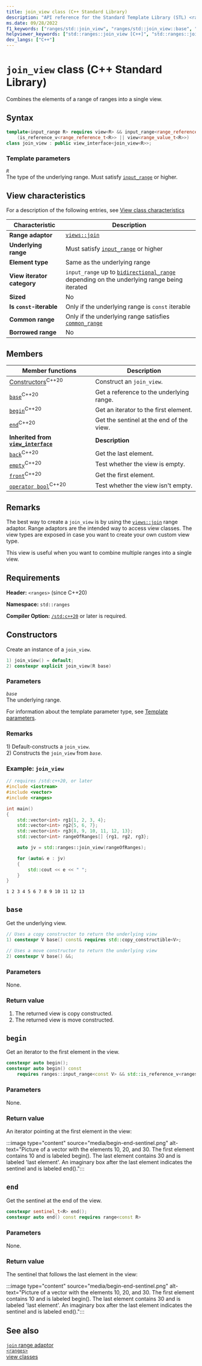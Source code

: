 ```yaml
---
title: join_view class (C++ Standard Library)
description: "API reference for the Standard Template Library (STL) <ranges> join_view class, which combines the elements of multiple ranges into a single view."
ms.date: 09/28/2022
f1_keywords: ["ranges/std::join_view", "ranges/std::join_view::base", "ranges/std::join_view::begin", "ranges/std::join_view::end", "ranges/std::join_view::empty", "ranges/std::join_view::operator bool", "ranges/std::join_view::back", "ranges/std::join_view::front"]
helpviewer_keywords: ["std::ranges::join_view [C++]", "std::ranges::join_view [C++], base", "std::ranges::join_view [C++], begin", "std::ranges::join_view [C++], end", "std::ranges::join_view [C++], empty", "std::ranges::join_view [C++], operator bool", "std::ranges::join_view [C++], front", "std::ranges::join_view [C++], back"]
dev_langs: ["C++"]
---
```

# `join_view` class (C++ Standard Library)

Combines the elements of a range of ranges into a single view.

## Syntax

```cpp
template<input_range R> requires view<R> && input_range<range_reference_t<R>> &&
    (is_reference_v<range_reference_t<R>> || view<range_value_t<R>>)
class join_view : public view_interface<join_view<R>>;
```

### Template parameters

*`R`*\
The type of the underlying range. Must satisfy [`input_range`](range-concepts.md#input_range) or higher.

## View characteristics

For a description of the following entries, see [View class characteristics](view-classes.md#view-classes-characteristics)

| Characteristic | Description |
|--|--|
| **Range adaptor** | [`views::join`](range-adaptors.md#join) |
| **Underlying range** | Must satisfy [`input_range`](range-concepts.md#input_range) or higher |
| **Element type** | Same as the underlying range |
| **View iterator category** | `input_range` up to [`bidirectional_range`](range-concepts.md#bidirectional_range) depending on the underlying range being iterated |
| **Sized** | No |
| **Is `const`-iterable** | Only if the underlying range is `const` iterable |
| **Common range** | Only if the underlying range satisfies [`common_range`](range-concepts.md#common_range) |
| **Borrowed range** | No |

## Members

| **Member functions** | **Description** |
|--|--|
| [Constructors](#constructors)<sup>C++20</sup> | Construct an `join_view`. |
| [`base`](#base)<sup>C++20</sup> | Get a reference to the underlying range. |
| [`begin`](#begin)<sup>C++20</sup> | Get an iterator to the first element. |
| [`end`](#end)<sup>C++20</sup> | Get the sentinel at the end of the view. |
| **Inherited from [`view_interface`](view-interface.md)** | **Description** |
| [`back`](view-interface.md#back)<sup>C++20</sup> | Get the last element. |
| [`empty`](view-interface.md#empty)<sup>C++20</sup> | Test whether the view is empty. |
| [`front`](view-interface.md#front)<sup>C++20</sup> | Get the first element. |
| [`operator bool`](view-interface.md#op_bool)<sup>C++20</sup> | Test whether the view isn't empty. |

## Remarks

The best way to create a `join_view` is by using the [`views::join`](range-adaptors.md#join) range adaptor. Range adaptors are the intended way to access view classes. The view types are exposed in case you want to create your own custom view type.

This view is useful when you want to combine multiple ranges into a single view.

## Requirements

**Header:** `<ranges>` (since C++20)

**Namespace:** `std::ranges`

**Compiler Option:** [`/std:c++20`](../build/reference/std-specify-language-standard-version.md) or later is required.

## Constructors

Create an instance of a `join_view`.

```cpp
1) join_view() = default;
2) constexpr explicit join_view(R base)
```

### Parameters

*`base`*\
The underlying range.

For information about the template parameter type, see [Template parameters](#template-parameters).

### Remarks

1\) Default-constructs a `join_view`.\
2\) Constructs the `join_view` from *`base`*.

### Example: `join_view`

```cpp
// requires /std:c++20, or later
#include <iostream>
#include <vector>
#include <ranges>

int main()
{
    std::vector<int> rg1{1, 2, 3, 4};
    std::vector<int> rg2{5, 6, 7};
    std::vector<int> rg3{8, 9, 10, 11, 12, 13};
    std::vector<int> rangeOfRanges[] {rg1, rg2, rg3};

    auto jv = std::ranges::join_view(rangeOfRanges);

    for (auto& e : jv)
    {
        std::cout << e << " ";
    }
}
```

```output
1 2 3 4 5 6 7 8 9 10 11 12 13
```

## `base`

Get the underlying view.

```cpp
// Uses a copy constructor to return the underlying view
1) constexpr V base() const& requires std::copy_constructible<V>;

// Uses a move constructor to return the underlying view
2) constexpr V base() &&;
```

### Parameters

None.

### Return value

1) The returned view is copy constructed.
2) The returned view is move constructed.

## `begin`

Get an iterator to the first element in the view.

```cpp
constexpr auto begin();
constexpr auto begin() const
    requires ranges::input_range<const V> && std::is_reference_v<ranges::range_reference_t<const V>>;
```

### Parameters

None.

### Return value

An iterator pointing at the first element in the view:

:::image type="content" source="media/begin-end-sentinel.png" alt-text="Picture of a vector with the elements 10, 20, and 30. The first element contains 10 and is labeled begin(). The last element contains 30 and is labeled 'last element'. An imaginary box after the last element indicates the sentinel and is labeled end().":::

## `end`

Get the sentinel at the end of the view.

```cpp
constexpr sentinel_t<R> end();
constexpr auto end() const requires range<const R>
```

### Parameters

None.

### Return value

The sentinel that follows the last element in the view:

:::image type="content" source="media/begin-end-sentinel.png" alt-text="Picture of a vector with the elements 10, 20, and 30. The first element contains 10 and is labeled begin(). The last element contains 30 and is labeled 'last element'. An imaginary box after the last element indicates the sentinel and is labeled end().":::

## See also

[`join` range adaptor](range-adaptors.md#join)\
[`<ranges>`](ranges.md)\
[view classes](view-classes.md)
